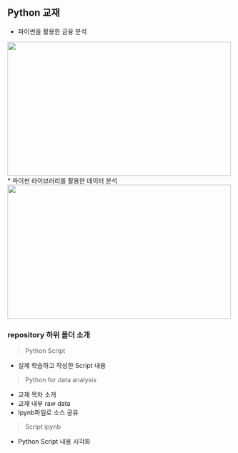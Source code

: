 ## Python 교재
* 파이썬을 활용한 금융 분석
<img src="http://www.hanbit.co.kr/data/books/B4965740442_l.jpg" width="500px" height="300px">
* 파이썬 라이브러리를 활용한 데이터 분석
<img src="https://t1.daumcdn.net/cfile/tistory/2130DA4756570A161F" width="500px" height="300px">

### repository 하위 폴더 소개
> Python Script
 + 실제 학습하고 작성한 Script 내용

> Python for data analysis
 + 교재 목차 소개
 + 교재 내부 raw data
 + Ipynb파일로 소스 공유

> Script ipynb
 + Python Script 내용 시각화
